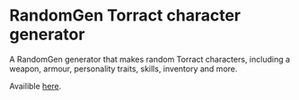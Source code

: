 # RandomGen Torract character generator
A RandomGen generator that makes random Torract characters, including a weapon, armour, personality traits, skills, inventory and more.

Availible [here](https://orteil.dashnet.org/randomgen/?gen=https://raw.githubusercontent.com/Mac15001900/randomgenTorract/main/generator.rn).
